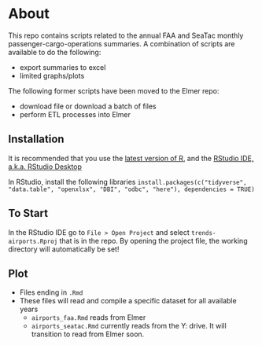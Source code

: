 # About
This repo contains scripts related to the annual FAA and SeaTac monthly passenger-cargo-operations summaries. A combination of scripts are available to do the following:

- export summaries to excel
- limited graphs/plots

The following former scripts have been moved to the Elmer repo:
- download file or download a batch of files
- perform ETL processes into Elmer

## Installation
It is recommended that you use the [latest version of R](https://cran.r-project.org/), and the [RStudio IDE, a.k.a. RStudio Desktop](https://rstudio.com/products/rstudio/download/)

In RStudio, install the following libraries
``install.packages(c("tidyverse", "data.table", "openxlsx", "DBI", "odbc", "here"), dependencies = TRUE)``

## To Start
In the RStudio IDE go to `File > Open Project` and select `trends-airports.Rproj` that is in the repo. By opening the project file, the working directory will automatically be set!

## Plot
- Files ending in `.Rmd`
- These files will read and compile a specific dataset for all available years  
  - `airports_faa.Rmd` reads from Elmer
  - `airports_seatac.Rmd` currently reads from the Y: drive. It will transition to read from Elmer soon.

